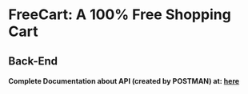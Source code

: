 # FreeCart: A 100% Free Shopping Cart

## Back-End

#### Complete Documentation about API (created by POSTMAN) at: [here](https://www.getpostman.com/collections/1923a180d2dd3c7803e2)
